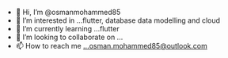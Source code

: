 - 👋 Hi, I’m @osmanmohammed85
- 👀 I’m interested in ...flutter, database data modelling and cloud
- 🌱 I’m currently learning ...flutter
- 💞️ I’m looking to collaborate on ... 
- 📫 How to reach me ...osman.mohammed85@outlook.com

<!---
osmanmohammed85/osmanmohammed85 is a ✨ special ✨ repository because its `README.md` (this file) appears on your GitHub profile.
You can click the Preview link to take a look at your changes.
--->
